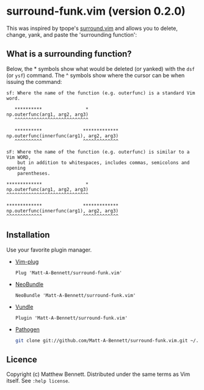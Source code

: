 # surround-funk.vim (version 0.2.0)
This was inspired by tpope's [surround.vim](https://github.com/tpope/vim-surround) 
and allows you to delete, change, yank, and paste the 'surrounding function':

## What is a surrounding function?

Below, the * symbols show what would be deleted (or yanked) with the `dsf` (or
`ysf`) command. The ^ symbols show where the cursor can be when issuing the
command:

```
sf: Where the name of the function (e.g. outerfunc) is a standard Vim word.

   **********                *
np.outerfunc(arg1, arg2, arg3)
   ^^^^^^^^^^^^^^^^^^^^^^^^^^^

   **********               *************
np.outerfunc(innerfunc(arg1), arg2, arg3)
   ^^^^^^^^^^               ^^^^^^^^^^^^^

sF: Where the name of the function (e.g. outerfunc) is similar to a Vim WORD, 
    but in addition to whitespaces, includes commas, semicolons and opening
    parentheses.

*************                *
np.outerfunc(arg1, arg2, arg3)
^^^^^^^^^^^^^^^^^^^^^^^^^^^^^^

*************               *************
np.outerfunc(innerfunc(arg1), arg2, arg3)
^^^^^^^^^^^^^               ^^^^^^^^^^^^^
```

## Installation

Use your favorite plugin manager.

- [Vim-plug][vim-plug]

    ```vim
    Plug 'Matt-A-Bennett/surround-funk.vim'
    ```

- [NeoBundle][neobundle]

    ```vim
    NeoBundle 'Matt-A-Bennett/surround-funk.vim'
    ```

- [Vundle][vundle]

    ```vim
    Plugin 'Matt-A-Bennett/surround-funk.vim'
    ```

- [Pathogen][pathogen]

    ```sh
    git clone git://github.com/Matt-A-Bennett/surround-funk.vim.git ~/.vim/bundle/surround-funk.vim
    ```

[neobundle]: https://github.com/Shougo/neobundle.vim
[vundle]: https://github.com/gmarik/vundle
[vim-plug]: https://github.com/junegunn/vim-plug
[pathogen]: https://github.com/tpope/vim-pathogen

## Licence
 Copyright (c) Matthew Bennett. Distributed under the same terms as Vim itself.
 See `:help license`.

